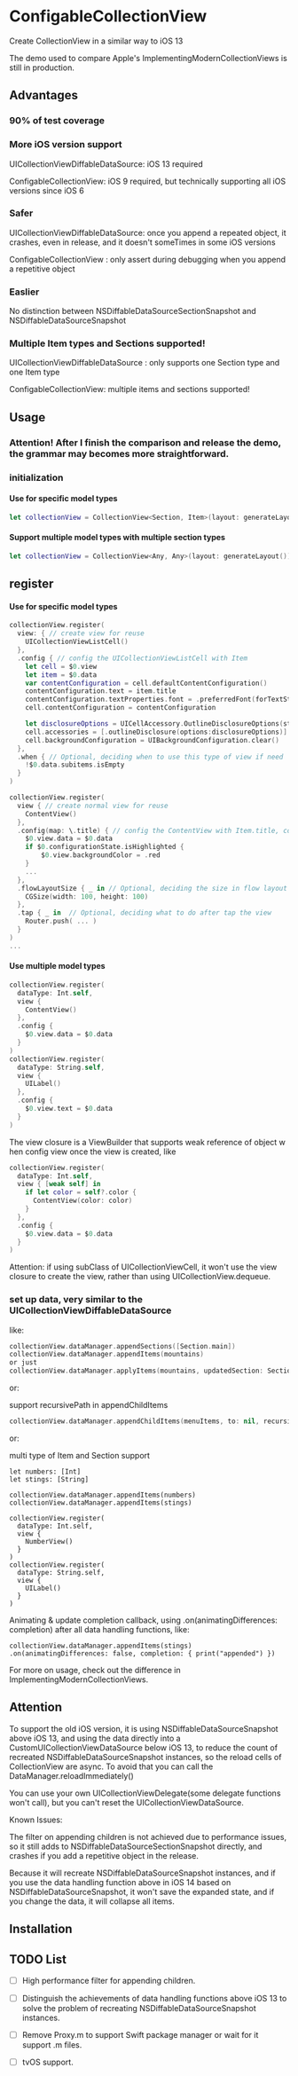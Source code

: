 # ConfigableCollectionView
Create CollectionView in a similar way to iOS 13

The demo used to compare Apple's ImplementingModernCollectionViews is still in production.

## Advantages

### 90% of test coverage

### More iOS version support

UICollectionViewDiffableDataSource: iOS 13 required

ConfigableCollectionView: iOS 9 required, but technically supporting all iOS versions since iOS 6

### Safer

UICollectionViewDiffableDataSource: once you append a repeated object, it crashes, even in release, and it doesn't someTimes in some iOS versions

ConfigableCollectionView : only assert during debugging when you append a repetitive object

### Easlier

No distinction between NSDiffableDataSourceSectionSnapshot and NSDiffableDataSourceSnapshot

### Multiple Item types and Sections supported! 

UICollectionViewDiffableDataSource : only supports one Section type and one Item type

ConfigableCollectionView: multiple items and sections supported!

## Usage

### Attention! After I finish the comparison and release the demo, the grammar may becomes more straightforward.

### initialization

#### Use for specific model types

```swift
let collectionView = CollectionView<Section, Item>(layout: generateLayout())
```

#### Support multiple model types with multiple section types

```swift
let collectionView = CollectionView<Any, Any>(layout: generateLayout())
```

## register

#### Use for specific model types

```swift
collectionView.register(
  view: { // create view for reuse
    UICollectionViewListCell()
  },
  .config { // config the UICollectionViewListCell with Item
    let cell = $0.view
    let item = $0.data
    var contentConfiguration = cell.defaultContentConfiguration()
    contentConfiguration.text = item.title
    contentConfiguration.textProperties.font = .preferredFont(forTextStyle: .headline)
    cell.contentConfiguration = contentConfiguration

    let disclosureOptions = UICellAccessory.OutlineDisclosureOptions(style: .header)
    cell.accessories = [.outlineDisclosure(options:disclosureOptions)]
    cell.backgroundConfiguration = UIBackgroundConfiguration.clear()
  },
  .when { // Optional, deciding when to use this type of view if need
    !$0.data.subitems.isEmpty
  }
)

collectionView.register(
  view { // create normal view for reuse
    ContentView()
  },
  .config(map: \.title) { // config the ContentView with Item.title, configurationState: UICellConfigurationState(introduced in iOS 14) 
    $0.view.data = $0.data
    if $0.configurationState.isHighlighted {
    	$0.view.backgroundColor = .red
    }
    ...
  },
  .flowLayoutSize { _ in // Optional, deciding the size in flow layout
    CGSize(width: 100, height: 100)
  },
  .tap { _ in  // Optional, deciding what to do after tap the view
    Router.push( ... )
  }
)
...
```

#### Use multiple model types

```swift
collectionView.register(
  dataType: Int.self,
  view {
    ContentView()
  },
  .config {
    $0.view.data = $0.data
  }
)
collectionView.register(
  dataType: String.self,
  view {
    UILabel()
  },
  .config {
    $0.view.text = $0.data
  }
)
```

The view closure is a ViewBuilder that supports weak reference of object w hen config view once the view is created, like

```swift
collectionView.register(
  dataType: Int.self,
  view { [weak self] in
    if let color = self?.color {
      ContentView(color: color)
    }
  },
  .config {
    $0.view.data = $0.data
  }
)
```

Attention: if using subClass of UICollectionViewCell, it won't use the view closure to create the view, rather than using UICollectionView.dequeue.



### set up data, very similar to the UICollectionViewDiffableDataSource

like:

```swift
collectionView.dataManager.appendSections([Section.main])
collectionView.dataManager.appendItems(mountains)
or just
collectionView.dataManager.applyItems(mountains, updatedSection: Section.main)
```

or: 

support recursivePath in appendChildItems

```swift
collectionView.dataManager.appendChildItems(menuItems, to: nil, recursivePath: \.subitems)
```

or: 

multi type of Item and Section support

```
let numbers: [Int]
let stings: [String]

collectionView.dataManager.appendItems(numbers)
collectionView.dataManager.appendItems(stings)

collectionView.register(
  dataType: Int.self,
  view {
    NumberView()
  }
)
collectionView.register(
  dataType: String.self,
  view {
    UILabel()
  }
)
```

Animating & update completion callback, using .on(animatingDifferences: completion) after all data handling functions, like:

```
collectionView.dataManager.appendItems(stings)
.on(animatingDifferences: false, completion: { print("appended") })
```

For more on usage, check out the difference in ImplementingModernCollectionViews.

## Attention 

To support the old iOS version, it is using NSDiffableDataSourceSnapshot above iOS 13, and using the data directly into a CustomUICollectionViewDataSource below iOS 13, to reduce the count of recreated NSDiffableDataSourceSnapshot instances, so the reload cells of CollectionView are async. To avoid that you can call the DataManager.reloadImmediately()

You can use your own UICollectionViewDelegate(some delegate functions won't call), but you can't reset the UICollectionViewDataSource.

Known Issues:

The filter on appending children is not achieved due to performance issues, so it still adds to NSDiffableDataSourceSectionSnapshot directly, and crashes if you add a repetitive object in the release.

Because it will recreate NSDiffableDataSourceSnapshot instances, and if you use the data handling function above in iOS 14 based on NSDiffableDataSourceSnapshot, it won't save the expanded state, and if you change the data, it will collapse all items.

## Installation



## TODO List

- [ ] High performance filter for appending children.
- [ ] Distinguish the achievements of data handling functions above iOS 13 to solve the problem of recreating NSDiffableDataSourceSnapshot instances.
- [ ] Remove Proxy.m to support Swift package manager or wait for it support .m files.
- [ ] tvOS support.

